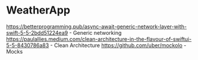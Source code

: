 # WeatherApp
https://betterprogramming.pub/async-await-generic-network-layer-with-swift-5-5-2bdd51224ea9 - Generic networking 
https://paulallies.medium.com/clean-architecture-in-the-flavour-of-swiftui-5-5-8430786a83 - Clean Architecture
https://github.com/uber/mockolo - Mocks
